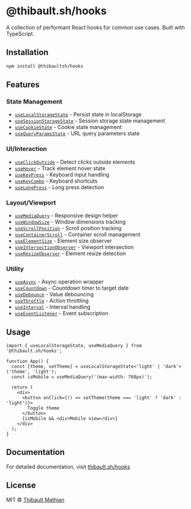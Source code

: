 # @thibault.sh/hooks

A collection of performant React hooks for common use cases. Built with TypeScript.

## Installation

```bash
npm install @thibaultsh/hooks
```

## Features

### State Management
- [`useLocalStorageState`](https://thibault.sh/hooks/use-local-storage-state) - Persist state in localStorage
- [`useSessionStorageState`](https://thibault.sh/hooks/use-session-storage-state) - Session storage state management
- [`useCookieState`](https://thibault.sh/hooks/use-cookie-state) - Cookie state management
- [`useQueryParamsState`](https://thibault.sh/hooks/use-query-params-state) - URL query parameters state

### UI/Interaction
- [`useClickOutside`](https://thibault.sh/hooks/use-click-outside) - Detect clicks outside elements
- [`useHover`](https://thibault.sh/hooks/use-hover) - Track element hover state
- [`useKeyPress`](https://thibault.sh/hooks/use-key-press) - Keyboard input handling
- [`useKeyCombo`](https://thibault.sh/hooks/use-key-combo) - Keyboard shortcuts
- [`useLongPress`](https://thibault.sh/hooks/use-long-press) - Long press detection

### Layout/Viewport
- [`useMediaQuery`](https://thibault.sh/hooks/use-media-query) - Responsive design helper
- [`useWindowSize`](https://thibault.sh/hooks/use-window-size) - Window dimensions tracking
- [`useScrollPosition`](https://thibault.sh/hooks/use-scroll-position) - Scroll position tracking
- [`useContainerScroll`](https://thibault.sh/hooks/use-container-scroll) - Container scroll management
- [`useElementSize`](https://thibault.sh/hooks/use-element-size) - Element size observer
- [`useIntersectionObserver`](https://thibault.sh/hooks/use-intersection-observer) - Viewport intersection
- [`useResizeObserver`](https://thibault.sh/hooks/use-resize-observer) - Element resize detection

### Utility
- [`useAsync`](https://thibault.sh/hooks/use-async) - Async operation wrapper
- [`useCountdown`](https://thibault.sh/hooks/use-countdown) - Countdown timer to target date
- [`useDebounce`](https://thibault.sh/hooks/use-debounce) - Value debouncing
- [`useThrottle`](https://thibault.sh/hooks/use-throttle) - Action throttling
- [`useInterval`](https://thibault.sh/hooks/use-interval) - Interval handling
- [`useEventListener`](https://thibault.sh/hooks/use-event-listener) - Event subscription

## Usage

```tsx
import { useLocalStorageState, useMediaQuery } from '@thibault.sh/hooks';

function App() {
  const [theme, setTheme] = useLocalStorageState<'light' | 'dark'>('theme', 'light');
  const isMobile = useMediaQuery('(max-width: 768px)');

  return (
    <div>
      <button onClick={() => setTheme(theme === 'light' ? 'dark' : 'light')}>
        Toggle theme
      </button>
      {isMobile && <div>Mobile view</div>}
    </div>
  );
}
```

## Documentation

For detailed documentation, visit [thibault.sh/hooks](https://thibault.sh/hooks)

## License

MIT © [Thibault Mathian](https://thibault.sh)